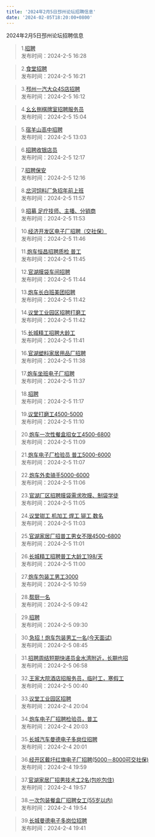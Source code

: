 ```yaml
---
title: '2024年2月5日邳州论坛招聘信息'
date: '2024-02-05T18:20:00+0800'
---
```

2024年2月5日邳州论坛招聘信息
<!--more-->
>1.[招聘](https://www.pzzc.net/forum.php?mod=viewthread&tid=10388485)<br>
>发布时间：2024-2-5 16:28

>2.[食堂招聘](https://www.pzzc.net/forum.php?mod=viewthread&tid=10388483)<br>
>发布时间：2024-2-5 16:21

>3.[邳州一汽大众4S店招聘](https://www.pzzc.net/forum.php?mod=viewthread&tid=10388480)<br>
>发布时间：2024-2-5 16:12

>4.[幺幺捌棋牌室招聘服务员](https://www.pzzc.net/forum.php?mod=viewthread&tid=10388470)<br>
>发布时间：2024-2-5 15:04

>5.[宿羊山高中招聘](https://www.pzzc.net/forum.php?mod=viewthread&tid=10388458)<br>
>发布时间：2024-2-5 13:03

>6.[招聘收银店员](https://www.pzzc.net/forum.php?mod=viewthread&tid=10388455)<br>
>发布时间：2024-2-5 12:17

>7.[招聘保安](https://www.pzzc.net/forum.php?mod=viewthread&tid=10388454)<br>
>发布时间：2024-2-5 12:16

>8.[岔河饲料厂急招年前上班](https://www.pzzc.net/forum.php?mod=viewthread&tid=10388450)<br>
>发布时间：2024-2-5 11:57

>9.[招募 足疗技师、主播、分销商](https://www.pzzc.net/forum.php?mod=viewthread&tid=10388448)<br>
>发布时间：2024-2-5 11:53

>10.[经济开发区电子厂招聘（交社保）](https://www.pzzc.net/forum.php?mod=viewthread&tid=10388441)<br>
>发布时间：2024-2-5 11:46

>11.[炮车恒昌招聘质检 普工](https://www.pzzc.net/forum.php?mod=viewthread&tid=10388440)<br>
>发布时间：2024-2-5 11:45

>12.[官湖膜袋车间招聘](https://www.pzzc.net/forum.php?mod=viewthread&tid=10388439)<br>
>发布时间：2024-2-5 11:44

>13.[炮车长白班美团招聘](https://www.pzzc.net/forum.php?mod=viewthread&tid=10388437)<br>
>发布时间：2024-2-5 11:42

>14.[议堂工业园区招聘打磨工](https://www.pzzc.net/forum.php?mod=viewthread&tid=10388436)<br>
>发布时间：2024-2-5 11:42

>15.[长城精工招聘大龄工](https://www.pzzc.net/forum.php?mod=viewthread&tid=10388435)<br>
>发布时间：2024-2-5 11:41

>16.[官湖塑料家居用品厂招聘](https://www.pzzc.net/forum.php?mod=viewthread&tid=10388433)<br>
>发布时间：2024-2-5 11:38

>17.[炮车坐班电子厂招聘](https://www.pzzc.net/forum.php?mod=viewthread&tid=10388431)<br>
>发布时间：2024-2-5 11:37

>18.[招聘](https://www.pzzc.net/forum.php?mod=viewthread&tid=10388428)<br>
>发布时间：2024-2-5 11:17

>19.[议堂打磨工4500-5000](https://www.pzzc.net/forum.php?mod=viewthread&tid=10388426)<br>
>发布时间：2024-2-5 11:10

>20.[炮车一次性餐盒招女工4500-6800](https://www.pzzc.net/forum.php?mod=viewthread&tid=10388425)<br>
>发布时间：2024-2-5 11:09

>21.[炮车电子厂检验员  普工5000-6000](https://www.pzzc.net/forum.php?mod=viewthread&tid=10388423)<br>
>发布时间：2024-2-5 11:07

>22.[炮车外卖骑手5000-6000](https://www.pzzc.net/forum.php?mod=viewthread&tid=10388421)<br>
>发布时间：2024-2-5 11:06

>23.[官湖厂区招聘膜袋需求吹膜、制袋学徒](https://www.pzzc.net/forum.php?mod=viewthread&tid=10388418)<br>
>发布时间：2024-2-5 11:05

>24.[议堂钳工  机加工 焊工  铆工 数名](https://www.pzzc.net/forum.php?mod=viewthread&tid=10388416)<br>
>发布时间：2024-2-5 11:03

>25.[官湖家居厂招普工男女不限4500-6800](https://www.pzzc.net/forum.php?mod=viewthread&tid=10388415)<br>
>发布时间：2024-2-5 11:01

>26.[长城精工招聘普工大龄工198/天](https://www.pzzc.net/forum.php?mod=viewthread&tid=10388411)<br>
>发布时间：2024-2-5 11:00

>27.[炮车包装工男工3000](https://www.pzzc.net/forum.php?mod=viewthread&tid=10388409)<br>
>发布时间：2024-2-5 10:59

>28.[帮厨一名](https://www.pzzc.net/forum.php?mod=viewthread&tid=10388392)<br>
>发布时间：2024-2-5 09:42

>29.[招聘](https://www.pzzc.net/forum.php?mod=viewthread&tid=10388389)<br>
>发布时间：2024-2-5 09:30

>30.[急招！炮车包装男工一名(今天面试)](https://www.pzzc.net/forum.php?mod=viewthread&tid=10388383)<br>
>发布时间：2024-2-5 08:45

>31.[招聘周结短期快递员金水湾附近，长期也招](https://www.pzzc.net/forum.php?mod=viewthread&tid=10388377)<br>
>发布时间：2024-2-5 06:58

>32.[王家大院酒店招服务员，临时工，寒假工](https://www.pzzc.net/forum.php?mod=viewthread&tid=10388372)<br>
>发布时间：2024-2-5 00:40

>33.[议堂工业园区招聘](https://www.pzzc.net/forum.php?mod=viewthread&tid=10388360)<br>
>发布时间：2024-2-4 20:04

>34.[炮车电子厂招聘检验员，普工](https://www.pzzc.net/forum.php?mod=viewthread&tid=10388359)<br>
>发布时间：2024-2-4 20:03

>35.[长城汽车曼德电子多岗位招聘](https://www.pzzc.net/forum.php?mod=viewthread&tid=10388357)<br>
>发布时间：2024-2-4 20:01

>36.[经开区戴圩红旗电子厂招聘(5000－8000可交社保)](https://www.pzzc.net/forum.php?mod=viewthread&tid=10388355)<br>
>发布时间：2024-2-4 19:59

>37.[官湖家居厂招男技术工2名(包吃包住)](https://www.pzzc.net/forum.php?mod=viewthread&tid=10388354)<br>
>发布时间：2024-2-4 19:57

>38.[一次包装餐盒厂招聘女工(55岁以内)](https://www.pzzc.net/forum.php?mod=viewthread&tid=10388352)<br>
>发布时间：2024-2-4 19:54

>39.[长城曼德电子多岗位招聘](https://www.pzzc.net/forum.php?mod=viewthread&tid=10388349)<br>
>发布时间：2024-2-4 19:41

